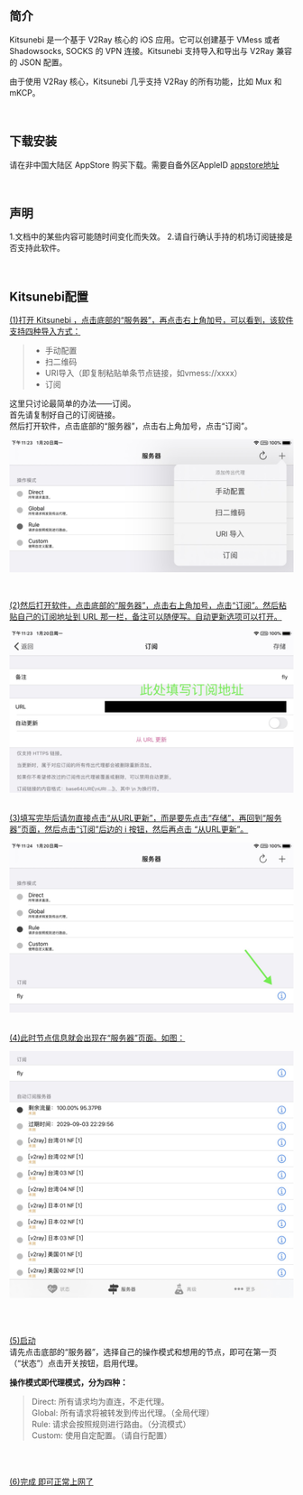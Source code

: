 简介
--
Kitsunebi 是一个基于 V2Ray 核心的 iOS 应用。它可以创建基于 VMess 或者 Shadowsocks, SOCKS 的 VPN 连接。Kitsunebi 支持导入和导出与 V2Ray 兼容的 JSON 配置。

由于使用 V2Ray 核心，Kitsunebi 几乎支持 V2Ray 的所有功能，比如 Mux 和 mKCP。  

<br/>

下载安装
----

请在非中国大陆区 AppStore 购买下载。需要自备外区AppleID
[appstore地址](https://apps.apple.com/us/app/kitsunebi-proxy-utility/id1446584073)  

<br/>

声明
----
1.文档中的某些内容可能随时间变化而失效。
2.请自行确认手持的机场订阅链接是否支持此软件。   


<br/>

Kitsunebi配置
---



[(1)打开 Kitsunebi ，点击底部的“服务器”，再点击右上角加号，可以看到，该软件支持四种导入方式：]()

>   - 手动配置
>   - 扫二维码
>   - URI导入（即复制粘贴单条节点链接，如vmess://xxxx）
>   - 订阅
  
  
这里只讨论最简单的办法——订阅。  
首先请复制好自己的订阅链接。  
然后打开软件，点击底部的“服务器”，点击右上角加号，点击“订阅”。  


![ios-1](./images/V2rayX/ios-1.jpg)  

<br/>

[(2)然后打开软件，点击底部的“服务器”，点击右上角加号，点击“订阅”。然后粘贴自己的订阅地址到 URL 那一栏，备注可以随便写。自动更新选项可以打开。  ]()  

![ios-1](./images/V2rayX/ios-2.jpg)  
<br/>  

[(3)填写完毕后请勿直接点击“从URL更新”，而是要先点击“存储”，再回到“服务器”页面，然后点击“订阅”后边的 i 按钮，然后再点击 “从URL更新”。]()  

![ios-1](./images/V2rayX/ios-3.jpg)  
<br/>   


[(4)此时节点信息就会出现在“服务器”页面。如图：  ]()  

![ios-1](./images/V2rayX/ios-4.jpg)  

<br/>
<br/>

[(5)启动]()  
请先点击底部的“服务器”，选择自己的操作模式和想用的节点，即可在第一页（“状态”）点击开关按钮，启用代理。  

**操作模式即代理模式，分为四种：**  

> Direct: 所有请求均为直连，不走代理。  
> Global: 所有请求将被转发到传出代理。（全局代理）  
> Rule: 请求会按照规则进行路由。（分流模式）  
> Custom: 使用自定配置。（请自行配置）  


 
 <br/>
 <br/>

[(6)完成 即可正常上网了]() 






